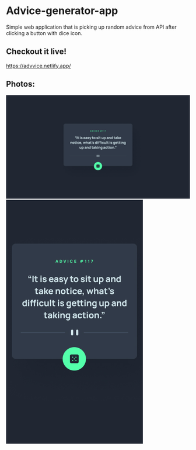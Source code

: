 # Advice-generator-app
Simple web application that is picking up random advice from API after clicking a button with dice icon.

## Checkout it live!
https://advvice.netlify.app/

## Photos:
![main-page2](design/desktop-design.jpg)
![main-page1](design/mobile-design.jpg)
